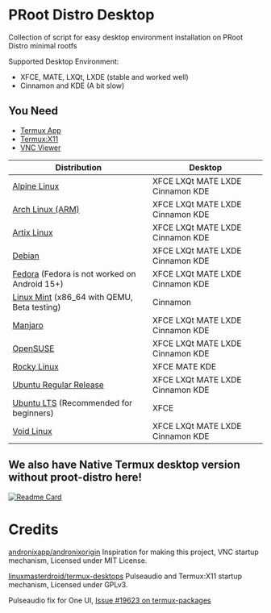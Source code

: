 # PRoot Distro Desktop
Collection of script for easy desktop environment installation on PRoot Distro minimal rootfs

Supported Desktop Environment:

- XFCE, MATE, LXQt, LXDE (stable and worked well)
- Cinnamon and KDE (A bit slow)

## You Need
- [Termux App](https://github.com/termux/termux-app/releases)
- [Termux:X11](https://github.com/termux/termux-x11/releases)
- [VNC Viewer](https://play.google.com/store/apps/details?id=com.realvnc.viewer.android)


| Distribution     | Desktop   |
|------------------|------------|
| [Alpine Linux](https://github.com/arfshl/proot-distro-desktop/tree/main/alpine) | XFCE LXQt MATE LXDE Cinnamon KDE |
| [Arch Linux (ARM)](https://github.com/arfshl/proot-distro-desktop/tree/main/arch) | XFCE LXQt MATE LXDE Cinnamon KDE |
| [Artix Linux](https://github.com/arfshl/proot-distro-desktop/tree/main/artix) | XFCE LXQt MATE LXDE Cinnamon KDE | 
| [Debian](https://github.com/arfshl/proot-distro-desktop/tree/main/debian) | XFCE LXQt MATE LXDE Cinnamon KDE |
| [Fedora](https://github.com/arfshl/proot-distro-desktop/tree/main/fedora) (Fedora is not worked on Android 15+) | XFCE LXQt MATE LXDE Cinnamon KDE |
| [Linux Mint](https://github.com/arfshl/proot-distro-desktop/tree/main/linuxmint) (x86_64 with QEMU, Beta testing) | Cinnamon
| [Manjaro](https://github.com/arfshl/proot-distro-desktop/tree/main/manjaro) | XFCE LXQt MATE LXDE Cinnamon KDE | 
| [OpenSUSE](https://github.com/arfshl/proot-distro-desktop/tree/main/opensuse/)     |  XFCE LXQt MATE LXDE Cinnamon KDE   |
| [Rocky Linux](https://github.com/arfshl/proot-distro-desktop/tree/main/el/rocky) | XFCE MATE KDE   |
| [Ubuntu Regular Release](https://github.com/arfshl/proot-distro-desktop/tree/main/ubuntu) | XFCE LXQt MATE LXDE Cinnamon KDE
| [Ubuntu LTS](https://github.com/arfshl/proot-distro-desktop/tree/main/ubuntu) (Recommended for beginners) | XFCE
| [Void Linux](https://github.com/arfshl/proot-distro-desktop/tree/main/void) | XFCE LXQt MATE LXDE Cinnamon KDE |

## We also have Native Termux desktop version without proot-distro here!

[![Readme Card](https://github-readme-stats.vercel.app/api/pin/?username=arfshl&repo=termux-desktop&theme=transparent)](https://github.com/arfshl/termux-desktop)

# Credits

[andronixapp/andronixorigin](https://github.com/AndronixApp/AndronixOrigin) Inspiration for making this project, VNC startup mechanism, Licensed under MIT License.

[linuxmasterdroid/termux-desktops](https://github.com/LinuxDroidMaster/Termux-Desktops) Pulseaudio and Termux:X11 startup mechanism, Licensed under GPLv3.

Pulseaudio fix for One UI, [Issue #19623 on termux-packages](https://github.com/termux/termux-packages/issues/19623)
